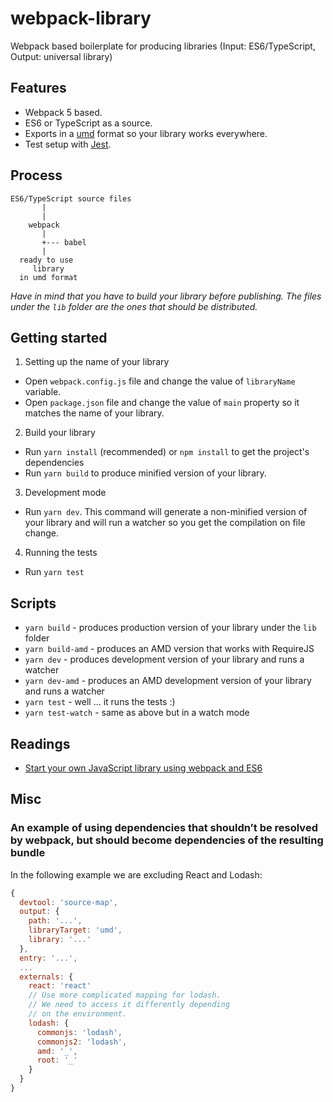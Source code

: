 # webpack-library

Webpack based boilerplate for producing libraries (Input: ES6/TypeScript, Output: universal library)

## Features

* Webpack 5 based.
* ES6 or TypeScript as a source.
* Exports in a [umd](https://github.com/umdjs/umd) format so your library works everywhere.
* Test setup with [Jest](https://jestjs.io/).

## Process

```
ES6/TypeScript source files
       |
       |
    webpack
       |
       +--- babel
       |
  ready to use
     library
  in umd format
```

*Have in mind that you have to build your library before publishing. The files under the `lib` folder are the ones that should be distributed.*

## Getting started

1. Setting up the name of your library
  * Open `webpack.config.js` file and change the value of `libraryName` variable.
  * Open `package.json` file and change the value of `main` property so it matches the name of your library.
2. Build your library
  * Run `yarn install` (recommended) or `npm install` to get the project's dependencies
  * Run `yarn build` to produce minified version of your library.
3. Development mode
  * Run `yarn dev`. This command will generate a non-minified version of your library and will run a watcher so you get the compilation on file change.
4. Running the tests
  * Run `yarn test`

## Scripts

* `yarn build` - produces production version of your library under the `lib` folder
* `yarn build-amd` - produces an AMD version that works with RequireJS
* `yarn dev` - produces development version of your library and runs a watcher
* `yarn dev-amd` - produces an AMD development version of your library and runs a watcher
* `yarn test`  - well ... it runs the tests :)
* `yarn test-watch` - same as above but in a watch mode

## Readings

* [Start your own JavaScript library using webpack and ES6](http://krasimirtsonev.com/blog/article/javascript-library-starter-using-webpack-es6)

## Misc

### An example of using dependencies that shouldn’t be resolved by webpack, but should become dependencies of the resulting bundle

In the following example we are excluding React and Lodash:

```js
{
  devtool: 'source-map',
  output: {
    path: '...',
    libraryTarget: 'umd',
    library: '...'
  },
  entry: '...',
  ...
  externals: {
    react: 'react'
    // Use more complicated mapping for lodash.
    // We need to access it differently depending
    // on the environment.
    lodash: {
      commonjs: 'lodash',
      commonjs2: 'lodash',
      amd: '_',
      root: '_'
    }
  }
}
```
